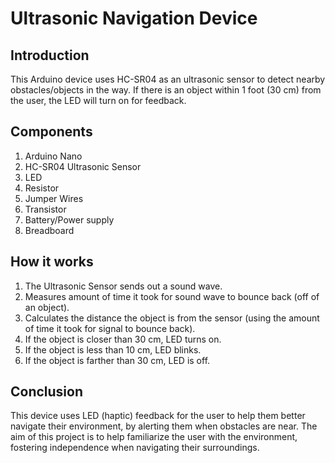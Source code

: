 # Ultrasonic Navigation Device

## Introduction
This Arduino device uses HC-SR04 as an ultrasonic sensor to detect nearby obstacles/objects in the way. If there is an object within 1 foot (30 cm) from the user, the LED will turn on for feedback.

## Components

1. Arduino Nano
2. HC-SR04 Ultrasonic Sensor
3. LED
4. Resistor
5. Jumper Wires
6. Transistor
7. Battery/Power supply
8. Breadboard

## How it works
1. The Ultrasonic Sensor sends out a sound wave.
2. Measures amount of time it took for sound wave to bounce back (off of an object).
3. Calculates the distance the object is from the sensor (using the amount of time it took for signal to bounce back).
4. If the object is closer than 30 cm, LED turns on.
5. If the object is less than 10 cm, LED blinks.
6. If the object is farther than 30 cm, LED is off.

## Conclusion
This device uses LED (haptic) feedback for the user to help them better navigate their environment, by alerting them when obstacles are near. The aim of this project is to help familiarize the user with the environment, fostering independence when navigating their surroundings.
